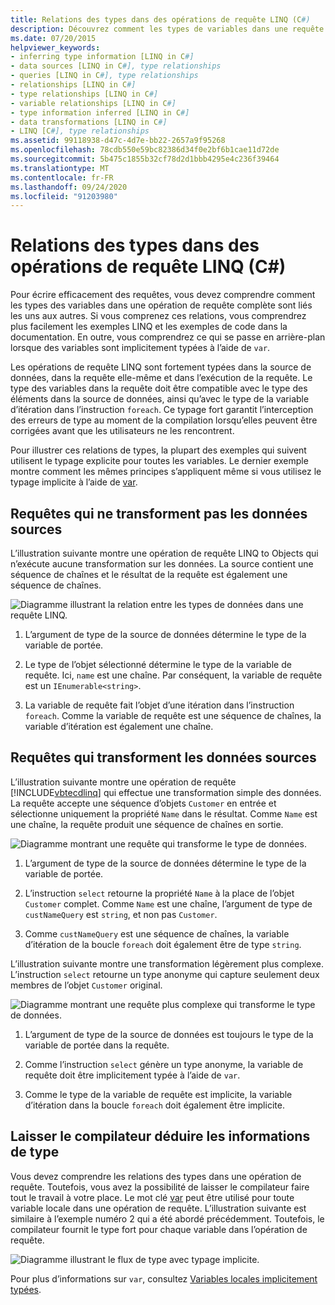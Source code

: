 ```yaml
---
title: Relations des types dans des opérations de requête LINQ (C#)
description: Découvrez comment les types de variables dans une requête LINQ sont liés les uns aux autres. Les opérations de requête LINQ sont fortement typées dans la source de données, dans la requête et dans l’exécution.
ms.date: 07/20/2015
helpviewer_keywords:
- inferring type information [LINQ in C#]
- data sources [LINQ in C#], type relationships
- queries [LINQ in C#], type relationships
- relationships [LINQ in C#]
- type relationships [LINQ in C#]
- variable relationships [LINQ in C#]
- type information inferred [LINQ in C#]
- data transformations [LINQ in C#]
- LINQ [C#], type relationships
ms.assetid: 99118938-d47c-4d7e-bb22-2657a9f95268
ms.openlocfilehash: 78cdb550e59bc82386d34f0e2bf6b1cae11d72de
ms.sourcegitcommit: 5b475c1855b32cf78d2d1bbb4295e4c236f39464
ms.translationtype: MT
ms.contentlocale: fr-FR
ms.lasthandoff: 09/24/2020
ms.locfileid: "91203980"
---
```

# <a name="type-relationships-in-linq-query-operations-c"></a>Relations des types dans des opérations de requête LINQ (C#)

Pour écrire efficacement des requêtes, vous devez comprendre comment les types des variables dans une opération de requête complète sont liés les uns aux autres. Si vous comprenez ces relations, vous comprendrez plus facilement les exemples LINQ et les exemples de code dans la documentation. En outre, vous comprendrez ce qui se passe en arrière-plan lorsque des variables sont implicitement typées à l’aide de `var`.  
  
 Les opérations de requête LINQ sont fortement typées dans la source de données, dans la requête elle-même et dans l’exécution de la requête. Le type des variables dans la requête doit être compatible avec le type des éléments dans la source de données, ainsi qu’avec le type de la variable d’itération dans l’instruction `foreach`. Ce typage fort garantit l’interception des erreurs de type au moment de la compilation lorsqu’elles peuvent être corrigées avant que les utilisateurs ne les rencontrent.  
  
 Pour illustrer ces relations de types, la plupart des exemples qui suivent utilisent le typage explicite pour toutes les variables. Le dernier exemple montre comment les mêmes principes s’appliquent même si vous utilisez le typage implicite à l’aide de [var](../../../language-reference/keywords/var.md).  
  
## <a name="queries-that-do-not-transform-the-source-data"></a>Requêtes qui ne transforment pas les données sources  

 L’illustration suivante montre une opération de requête LINQ to Objects qui n’exécute aucune transformation sur les données. La source contient une séquence de chaînes et le résultat de la requête est également une séquence de chaînes.  
  
 ![Diagramme illustrant la relation entre les types de données dans une requête LINQ.](./media/type-relationships-in-linq-query-operations/linq-query-data-type-relation.png)  
  
1. L’argument de type de la source de données détermine le type de la variable de portée.  
  
2. Le type de l’objet sélectionné détermine le type de la variable de requête. Ici, `name` est une chaîne. Par conséquent, la variable de requête est un `IEnumerable<string>`.  
  
3. La variable de requête fait l’objet d’une itération dans l’instruction `foreach`. Comme la variable de requête est une séquence de chaînes, la variable d’itération est également une chaîne.  
  
## <a name="queries-that-transform-the-source-data"></a>Requêtes qui transforment les données sources  

 L’illustration suivante montre une opération de requête [!INCLUDE[vbtecdlinq](~/includes/vbtecdlinq-md.md)] qui effectue une transformation simple des données. La requête accepte une séquence d’objets `Customer` en entrée et sélectionne uniquement la propriété `Name` dans le résultat. Comme `Name` est une chaîne, la requête produit une séquence de chaînes en sortie.  
  
 ![Diagramme montrant une requête qui transforme le type de données.](./media/type-relationships-in-linq-query-operations/linq-query-transform-data-type.png)  
  
1. L’argument de type de la source de données détermine le type de la variable de portée.  
  
2. L’instruction `select` retourne la propriété `Name` à la place de l’objet `Customer` complet. Comme `Name` est une chaîne, l’argument de type de `custNameQuery` est `string`, et non pas `Customer`.  
  
3. Comme `custNameQuery` est une séquence de chaînes, la variable d’itération de la boucle `foreach` doit également être de type `string`.  
  
 L’illustration suivante montre une transformation légèrement plus complexe. L’instruction `select` retourne un type anonyme qui capture seulement deux membres de l’objet `Customer` original.  
  
 ![Diagramme montrant une requête plus complexe qui transforme le type de données.](./media/type-relationships-in-linq-query-operations/linq-complex-query-transform-data-type.png)  
  
1. L’argument de type de la source de données est toujours le type de la variable de portée dans la requête.  
  
2. Comme l’instruction `select` génère un type anonyme, la variable de requête doit être implicitement typée à l’aide de `var`.  
  
3. Comme le type de la variable de requête est implicite, la variable d’itération dans la boucle `foreach` doit également être implicite.  
  
## <a name="letting-the-compiler-infer-type-information"></a>Laisser le compilateur déduire les informations de type  

 Vous devez comprendre les relations des types dans une opération de requête. Toutefois, vous avez la possibilité de laisser le compilateur faire tout le travail à votre place. Le mot clé [var](../../../language-reference/keywords/var.md) peut être utilisé pour toute variable locale dans une opération de requête. L’illustration suivante est similaire à l’exemple numéro 2 qui a été abordé précédemment. Toutefois, le compilateur fournit le type fort pour chaque variable dans l’opération de requête.  
  
 ![Diagramme illustrant le flux de type avec typage implicite.](./media/type-relationships-in-linq-query-operations/linq-type-flow-implicit-typing.png)  
  
 Pour plus d’informations sur `var`, consultez [Variables locales implicitement typées](../../classes-and-structs/implicitly-typed-local-variables.md).  
